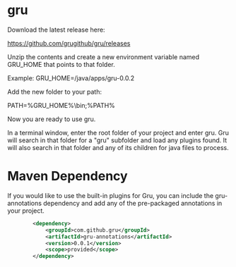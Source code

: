 gru
===

Download the latest release here:

https://github.com/grugithub/gru/releases

Unzip the contents and create a new environment variable named GRU\_HOME that points to that folder.

Example:
GRU\_HOME=/java/apps/gru-0.0.2

Add the new folder to your path:

PATH=%GRU\_HOME%\bin;%PATH%

Now you are ready to use gru.

In a terminal window, enter the root folder of your project and enter gru.  Gru will search in that folder for a "gru" subfolder and load any plugins found.  It will also search in that folder and any of its children for java files to process.

Maven Dependency
================

If you would like to use the built-in plugins for Gru, you can include the gru-annotations dependency and add any of the pre-packaged annotations in your project.

```xml
        <dependency>
            <groupId>com.github.gru</groupId>
            <artifactId>gru-annotations</artifactId>
            <version>0.0.1</version>
            <scope>provided</scope>
        </dependency>
```
